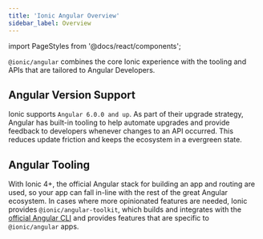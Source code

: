 ```yaml
---
title: 'Ionic Angular Overview'
sidebar_label: Overview
---
```


import PageStyles from '@docs/react/components';

<head>
  <title>Ionic Angular Overview | Angular Version Support and Tooling</title>
  <meta name="description" content="@ionic/angular combines the Ionic experience with the tooling and APIs tailored to Angular Developers. Learn more about version support in our Angular Overview." />
</head>

<PageStyles>

`@ionic/angular` combines the core Ionic experience with the tooling and APIs that are tailored to Angular Developers.

## Angular Version Support

Ionic supports `Angular 6.0.0 and up`. As part of their upgrade strategy, Angular has built-in tooling to help automate upgrades and provide feedback to developers whenever changes to an API occurred. This reduces update friction and keeps the ecosystem in a evergreen state.

## Angular Tooling

With Ionic 4+, the official Angular stack for building an app and routing are used, so your app can fall in-line with the rest of the great Angular ecosystem. In cases where more opinionated features are needed, Ionic provides `@ionic/angular-toolkit`, which builds and integrates with the [official Angular CLI](https://angular.io/cli) and provides features that are specific to `@ionic/angular` apps.

</PageStyles>
